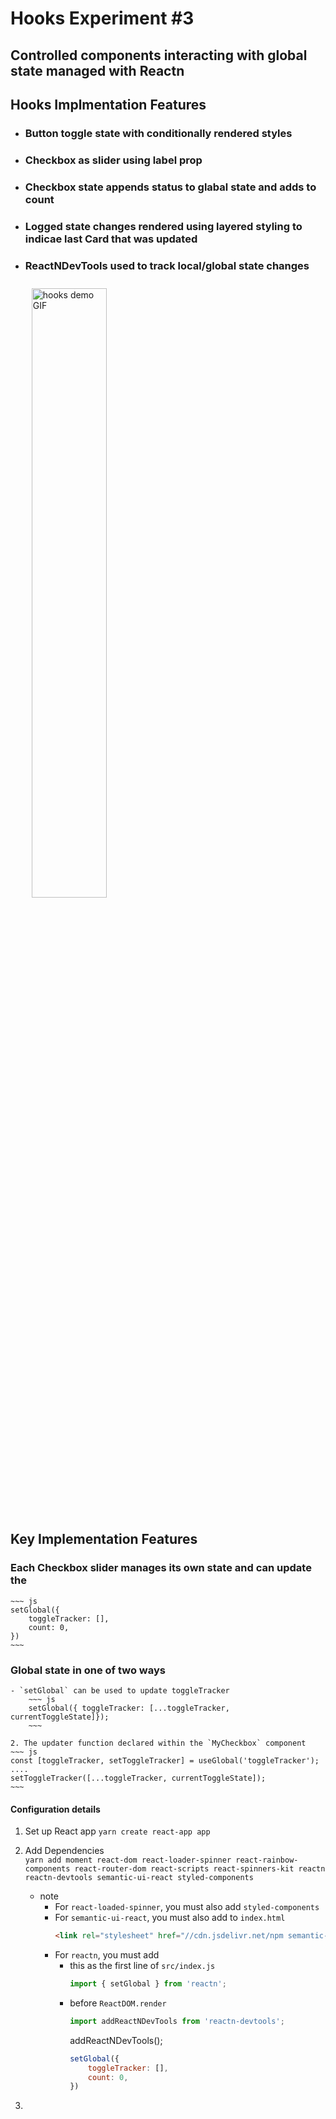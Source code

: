 # Hooks Experiment #3
## Controlled components interacting with global state managed with Reactn

## Hooks Implmentation Features
- ### Button toggle state with conditionally rendered styles
- ### Checkbox as slider using label prop 
- ### Checkbox state appends status to glabal state and adds to count
- ### Logged state changes rendered using layered styling to indicae last Card that was updated
- ### ReactNDevTools used to track local/global state changes

    <div> 
        <img style = 'margin: 10px' src = '../app/src/content/Hooks_exp_3.gif' alt = 'hooks demo GIF' width = 50%/>
    </div>

## Key Implementation Features
### Each Checkbox slider manages its own state and can update the
    ~~~ js
    setGlobal({
        toggleTracker: [],
        count: 0,
    })
    ~~~
### Global state in one of two ways
    - `setGlobal` can be used to update toggleTracker
        ~~~ js
        setGlobal({ toggleTracker: [...toggleTracker, currentToggleState]});
        ~~~

    2. The updater function declared within the `MyCheckbox` component
    ~~~ js
    const [toggleTracker, setToggleTracker] = useGlobal('toggleTracker');
    ....
    setToggleTracker([...toggleTracker, currentToggleState]);
    ~~~


#### Configuration details
1) Set up React app `yarn create react-app app`

2)  Add Dependencies  
 `yarn add moment react-dom react-loader-spinner react-rainbow-components react-router-dom react-scripts react-spinners-kit reactn reactn-devtools semantic-ui-react styled-components`  

    - note  
        - For `react-loaded-spinner`, you must also add `styled-components`
        - For `semantic-ui-react`, you must also 
        add to `index.html`  
            ~~~ html 
            <link rel="stylesheet" href="//cdn.jsdelivr.net/npm semantic-ui@2.4.2/dist/semantic.min.css" />
            ~~~
        - For `reactn`, you must add 
            - this as the first line of `src/index.js`
                ~~~ js
                import { setGlobal } from 'reactn';
                 ~~~
            - before `ReactDOM.render` 
                ~~~ js
                import addReactNDevTools from 'reactn-devtools';
                ~~~
                addReactNDevTools();
                ~~~ js
                setGlobal({
                    toggleTracker: [],
                    count: 0,
                })
                ~~~

3)